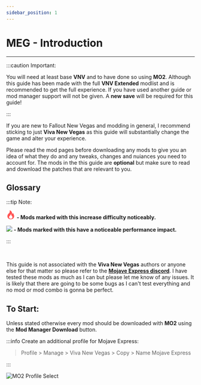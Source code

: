 ```yaml
---
sidebar_position: 1
---
```


# MEG - Introduction

---

:::caution Important:

You will need at least base **VNV** and to have done so using **MO2**. Although this guide has been made with the full **VNV Extended** modlist and is recommended to get the full experience. If you have used another guide or mod manager support will not be given. A **new save** will be required for this guide!

:::

If you are new to Fallout New Vegas and modding in general, I recommend sticking to just **Viva New Vegas** as this guide will substantially change the game and alter your experience.

Please read the mod pages before downloading any mods to give you an idea of what they do and any tweaks, changes and nuiances you need to account for. The mods in the this guide are **optional** but make sure to read and download the patches that are relevant to you. 

## Glossary

:::tip Note:

![](../static/img/Difficulty.png) **- Mods marked with this increase difficulty noticeably.**

![](../static/img/Performance.png) **- Mods marked with this have a noticeable performance impact.**

:::

<br />

This guide is not associated with the **Viva New Vegas** authors or anyone else for that matter so please refer to the **[Mojave Express discord](https://discord.gg/6brK3Pb8gR)**. I have tested these mods as much as I can but please let me know of any issues. It is likely that there are going to be some bugs as I can't test everything and no mod or mod combo is gonna be perfect.

## To Start:

Unless stated otherwise every mod should be downloaded with **MO2** using the **Mod Manager Download** button.

:::info Create an additional profile for Mojave Express:

> Profile > Manage > Viva New Vegas > Copy > Name Mojave Express

:::


![MO2 Profile Select](../static/img/MO2NewProfile.png)

